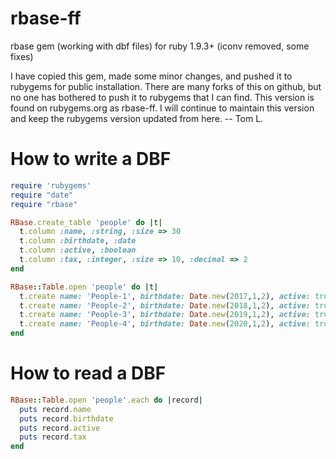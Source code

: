 rbase-ff
========


rbase gem (working with dbf files) for ruby 1.9.3+ (iconv removed, some fixes)

I have copied this gem, made some minor changes, and pushed it to rubygems for public installation.  There are many forks of this on github, but no one has bothered to push it to rubygems that I can find.  This version is found on rubygems.org as rbase-ff.  I will continue to maintain this version and keep the rubygems version updated from here.  -- Tom L.

How to write a DBF
==================

```ruby
require 'rubygems'
require "date"
require "rbase"

RBase.create_table 'people' do |t|
  t.column :name, :string, :size => 30
  t.column :birthdate, :date
  t.column :active, :boolean
  t.column :tax, :integer, :size => 10, :decimal => 2
end

RBase::Table.open 'people' do |t|
  t.create name: 'People-1', birthdate: Date.new(2017,1,2), active: true, tax: 5.2
  t.create name: 'People-2', birthdate: Date.new(2018,1,2), active: true, tax: 6.2
  t.create name: 'People-3', birthdate: Date.new(2019,1,2), active: true, tax: 7.2
  t.create name: 'People-4', birthdate: Date.new(2020,1,2), active: true, tax: 8.2
end
```

How to read a DBF
=================

```ruby
RBase::Table.open 'people'.each do |record|
  puts record.name
  puts record.birthdate
  puts record.active
  puts record.tax
end
```
